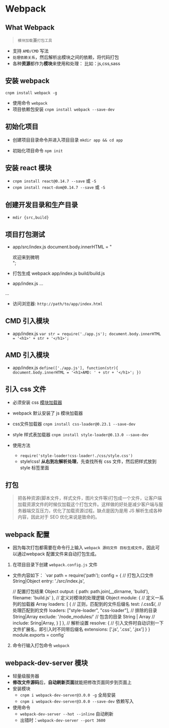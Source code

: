 # Webpack
## What Webpack
> `模块加载`兼`打包工具`
- 支持 `AMD/CMD` 写法
- `处理依赖关系`，然后解析出模块之间的依赖，将代码打包
- 各种**资源**都作为**模块**来使用和处理： 比如：js,css,sass

## 安装 webpack
`cnpm install webpack -g`

- 使用命令 `webpack`
- 项目依赖包安装
`cnpm install webpack --save-dev`

## 初始化项目
- 创建项目目录命令并进入项目目录
`mkdir app && cd app`

- 初始化项目命令
`npm init`

## 安装 react 模块
- `cnpm install react@0.14.7 --save` 或 `-S`
- `cnpm install react-dom@0.14.7 --save` 或 `-S`

## 创建开发目录和生产目录
- `mdir {src,build}`

## 项目打包测试
- app/src/index.js
document.body.innerHTML = "<div>欢迎来到微明</div>";

- 打包生成
webpack app/index.js build/build.js

- app/index.js
...
<body>
<sript src="build/build.js"></script>
</body>
...

- 访问浏览器: `http://path/to/app/index.html`

## CMD 引入模块
- app/index.js
`var str = require('./app.js');
document.body.innerHTML = '<h1>' + str + '</h1>';`

## AMD 引入模块
- app/index.js
`define(['./app.js'], function(str){
  document.body.innerHTML = '<h1>AMD: ' + str + '</h1>';
})`

## 引入 css 文件
- 必须安装 css [模块加载器](https://webpack.js.org/concepts/loaders/)
- webpack 默认安装了 js  模块加载器

- css文件加载器
`cnpm install css-loader@0.23.1 --save-dev` 

- style 样式表加载器
`cnpm install style-loader@0.13.0 --save-dev`

- 使用方法
  + `require('style-loader!css-loader!./css/style.css')`
  + style!css! **从右到左解析处理**，先查找所有 css 文件，然后把样式放到 style 标签里面

## 打包
> 把各种资源(脚本文件，样式文件，图片文件等)打包成一个文件，让客户端加载资源文件的时候仅加载这个打包文件。这样做的好处是减少客户端与服务器端交互压力，优化了加载资源过程。缺点是因为是用 JS 解析生成各种内容，因此对于 SEO 优化来说是致命的。

## webpack 配置
- 因为每次打包都需要在命令行上输入 `webpack 源码文件 目标生成文件`，因此可以通过webpack 配置文件来自动打包生成。

1. 在项目目录下创建 `webpack.config.js` 文件
- 文件内容如下：
`var path = require('path');
config = {
  // 打包入口文件 String|Object
  entry: './src/index.js',

  // 配置打包结果 Object
  output: {
    path: path.join(__dirname, 'build'),
    filename: 'build.js'
  },
  // 定义对模块的处理逻辑 Object
  module: {
    // 定义一系列的加载器 Array
    loaders: [
      {
        // 正则，匹配到的文件后缀名
        test: /.css$/,
        // 处理匹配到的文件
        loaders: ["style-loader", "css-loader"],
        // 排除的目录 String|Array
        exclude: '/node_modules/'
        // 包含的目录 String | Array
        // include: Sring|Array,
      }
    ]
  },
  // 解析设置
  resolve: {
    // 引入文件时自动识别一下文件扩展名，即引入时不同带后缀名
    extensions: ['.js', '.css', '.jsx']
  }
}
module.exports = config`

2. 命令行输入打包命令 `webpack` 

## webpack-dev-server 模块
- 轻量级服务器
- **修改文件源码**后，**自动刷新页面**就能把修改页面同步到页面上
- 安装模块
  + `cnpm i webpack-dev-server@3.0.0 -g` 全局安装
  + `cnpm i webpack-dev-server@3.0.0 --save-dev` 依赖写入
- 使用命令
  + `webpack-dev-server --hot --inline` 自动刷新
  + 出错时：`webpack-dev-server --port 3600`
